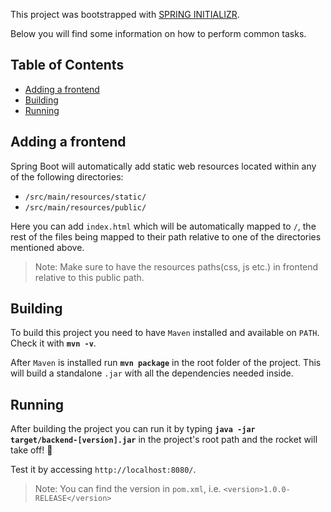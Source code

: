 This project was bootstrapped with [SPRING INITIALIZR](https://start.spring.io/).

Below you will find some information on how to perform common tasks.

## Table of Contents

- [Adding a frontend](#adding-a-frontend)
- [Building](#building)
- [Running](#running)

## Adding a frontend

Spring Boot will automatically add static web resources located within any of the following directories:
* `/src/main/resources/static/`
* `/src/main/resources/public/`

Here you can add `index.html` which will be automatically mapped to `/`, the rest of the files being mapped to their path relative to one of the directories mentioned above.

>Note: Make sure to have the resources paths(css, js etc.) in frontend relative to this public path.

## Building

To build this project you need to have `Maven` installed and available on `PATH`. Check it with **`mvn -v`**.

After `Maven` is installed run **`mvn package`** in the root folder of the project. This will build a standalone `.jar` with all the dependencies needed inside.

## Running

After building the project you can run it by typing **`java -jar target/backend-[version].jar`** in the project's root path and the rocket will take off! :rocket:

Test it by accessing `http://localhost:8080/`.

>Note: You can find the version in `pom.xml`, i.e. `<version>1.0.0-RELEASE</version>`
